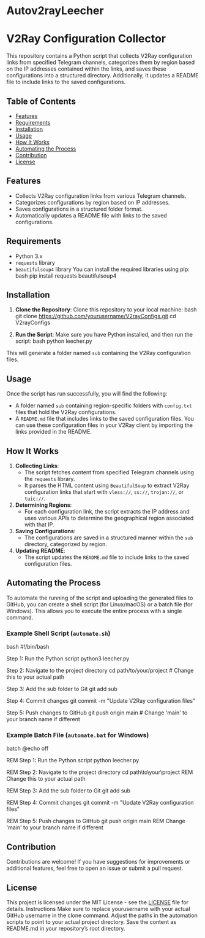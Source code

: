 # Autov2rayLeecher

# V2Ray Configuration Collector
This repository contains a Python script that collects V2Ray configuration links from specified Telegram channels, categorizes them by region based on the IP addresses contained within the links, and saves these configurations into a structured directory. Additionally, it updates a README file to include links to the saved configurations.
## Table of Contents
- [Features](#features)
- [Requirements](#requirements)
- [Installation](#installation)
- [Usage](#usage)
- [How It Works](#how-it-works)
- [Automating the Process](#automating-the-process)
- [Contribution](#contribution)
- [License](#license)
## Features
- Collects V2Ray configuration links from various Telegram channels.
- Categorizes configurations by region based on IP addresses.
- Saves configurations in a structured folder format.
- Automatically updates a README file with links to the saved configurations.
## Requirements
- Python 3.x
- `requests` library
- `beautifulsoup4` library
You can install the required libraries using pip:
bash
pip install requests beautifulsoup4



## Installation
1. **Clone the Repository**:
   Clone this repository to your local machine:
bash
git clone https://github.com/yourusername/V2rayConfigs.git
cd V2rayConfigs



2. **Run the Script**:
   Make sure you have Python installed, and then run the script:
bash
python leecher.py



This will generate a folder named `sub` containing the V2Ray configuration files.
## Usage
Once the script has run successfully, you will find the following:
- A folder named `sub` containing region-specific folders with `config.txt` files that hold the V2Ray configurations.
- A `README.md` file that includes links to the saved configuration files.
You can use these configuration files in your V2Ray client by importing the links provided in the README.
## How It Works
1. **Collecting Links**:
   - The script fetches content from specified Telegram channels using the `requests` library.
   - It parses the HTML content using `BeautifulSoup` to extract V2Ray configuration links that start with `vless://`, `ss://`, `trojan://`, or `tuic://`.
2. **Determining Regions**:
   - For each configuration link, the script extracts the IP address and uses various APIs to determine the geographical region associated with that IP.
3. **Saving Configurations**:
   - The configurations are saved in a structured manner within the `sub` directory, categorized by region.
4. **Updating README**:
   - The script updates the `README.md` file to include links to the saved configuration files.
## Automating the Process
To automate the running of the script and uploading the generated files to GitHub, you can create a shell script (for Linux/macOS) or a batch file (for Windows). This allows you to execute the entire process with a single command.
### Example Shell Script (`automate.sh`)
bash
#!/bin/bash

Step 1: Run the Python script
python3 leecher.py

Step 2: Navigate to the project directory
cd path/to/your/project  # Change this to your actual path

Step 3: Add the sub folder to Git
git add sub

Step 4: Commit changes
git commit -m "Update V2Ray configuration files"

Step 5: Push changes to GitHub
git push origin main  # Change 'main' to your branch name if different



### Example Batch File (`automate.bat` for Windows)
batch
@echo off

REM Step 1: Run the Python script
python leecher.py

REM Step 2: Navigate to the project directory
cd path\to\your\project  REM Change this to your actual path

REM Step 3: Add the sub folder to Git
git add sub

REM Step 4: Commit changes
git commit -m "Update V2Ray configuration files"

REM Step 5: Push changes to GitHub
git push origin main  REM Change 'main' to your branch name if different



## Contribution
Contributions are welcome! If you have suggestions for improvements or additional features, feel free to open an issue or submit a pull request.
## License
This project is licensed under the MIT License - see the [LICENSE](LICENSE) file for details.
Instructions
Make sure to replace yourusername with your actual GitHub username in the clone command.
Adjust the paths in the automation scripts to point to your actual project directory.
Save the content as README.md in your repository’s root directory.

